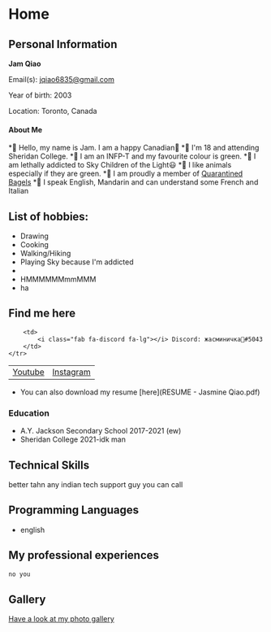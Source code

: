 # Home

<script src="https://kit.fontawesome.com/6d173168d3.js" crossorigin="anonymous"></script>

## Personal Information
**Jam Qiao**

Email(s): [jqiao6835@gmail.com](mailto:jqiao6835@gmail.com)

Year of birth: 2003

Location: Toronto, Canada

#### About Me

*🌿 Hello, my name is Jam. I am a happy Canadian🍁
*🌿 I'm 18 and attending Sheridan College.
*🌿 I am an INFP-T and my favourite colour is green.
*🌿 I am lethally addicted to Sky Children of the Light😃
*🌿 I like animals especially if they are green.
*🌿 I am proudly a member of <a href="https://discord.gg/PZaPX5Mt" target="blank">Quarantined Bagels</a>
*🌿 I speak English, Mandarin and can understand some French and Italian 


## List of hobbies:
* Drawing
* Cooking
* Walking/Hiking
* Playing Sky because I'm addicted
* 
* HMMMMMMmmMMM
* ha

## Find me here

<table>
    <tr>
        <td>
            <a href="https://www.youtube.com/channel/UCKW-d_GlZ-sblBa18tChqbw" target="blank"><i class="fab fa-youtube fa-lg"></i> Youtube</a>
        </td>
        <td>
            <a href="https://www.instagram.com/jqwq_art/" target="blank"><i class="fab fa-instagram fa-lg"></i> Instagram</a>
        </td>
        
        <td>
            <i class="fab fa-discord fa-lg"></i> Discord: жасминичка💚#5043
        </td>
    </tr>
</table>

* <i class="fas fa-file fa-lg"></i> You can also download my resume [here](RESUME - Jasmine Qiao.pdf)


### Education

* A.Y. Jackson Secondary School 2017-2021 (ew)
* Sheridan College 2021-idk man

## Technical Skills
better tahn any indian tech support guy you can call

## Programming Languages

* english

## My professional experiences

```markdown
no you
```
## Gallery

[Have a look at my photo gallery](/photo.md)